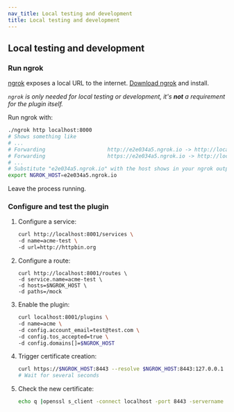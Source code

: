 ```yaml
---
nav_title: Local testing and development
title: Local testing and development
---
```


## Local testing and development

### Run ngrok

[ngrok](https://ngrok.com) exposes a local URL to the internet. [Download ngrok](https://ngrok.com/download) and install.

*`ngrok` is only needed for local testing or development, it's **not** a requirement for the plugin itself.*

Run ngrok with:

```bash
./ngrok http localhost:8000
# Shows something like
# ...
# Forwarding                    http://e2e034a5.ngrok.io -> http://localhost:8000
# Forwarding                    https://e2e034a5.ngrok.io -> http://localhost:8000
# ...
# Substitute "e2e034a5.ngrok.io" with the host shows in your ngrok output
export NGROK_HOST=e2e034a5.ngrok.io
```

Leave the process running.

### Configure and test the plugin

1. Configure a service:

    ```bash
    curl http://localhost:8001/services \
    -d name=acme-test \
    -d url=http://httpbin.org
    ```

1. Configure a route:
    ```
    curl http://localhost:8001/routes \
    -d service.name=acme-test \
    -d hosts=$NGROK_HOST \
    -d paths=/mock
    ```

1. Enable the plugin:

    ```bash
    curl localhost:8001/plugins \
    -d name=acme \
    -d config.account_email=test@test.com \
    -d config.tos_accepted=true \
    -d config.domains[]=$NGROK_HOST
    ```

1. Trigger certificate creation:

    ```bash
    curl https://$NGROK_HOST:8443 --resolve $NGROK_HOST:8443:127.0.0.1 -vk
    # Wait for several seconds
    ```

1. Check the new certificate:

    ```bash
    echo q |openssl s_client -connect localhost -port 8443 -servername $NGROK_HOST 2>/dev/null |openssl x509 -text -noout
    ```
